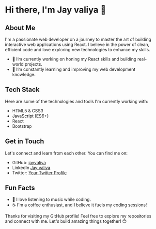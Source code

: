 # Hi there, I'm Jay valiya 👋

## About Me
I'm a passionate web developer on a journey to master the art of building interactive web applications using React. I believe in the power of clean, efficient code and love exploring new technologies to enhance my skills. 

- 🔭 I’m currently working on honing my React skills and building real-world projects.
- 🌱 I’m constantly learning and improving my web development knowledge.

## Tech Stack
Here are some of the technologies and tools I'm currently working with:

- HTML5 & CSS3
- JavaScript (ES6+)
- React
- Bootstrap

## Get in Touch
Let's connect and learn from each other. You can find me on:

- GitHub: [jayvaliya](https://github.com/jayvaliya)
- LinkedIn [Jay valiya](https://www.linkedin.com/in/jay-valiya-502b8626b/)
- Twitter: [Your Twitter Profile](https://twitter.com/jayvaliya09)

## Fun Facts
- 🎵 I love listening to music while coding.
- ☕ I'm a coffee enthusiast, and I believe it fuels my coding sessions!

Thanks for visiting my GitHub profile! Feel free to explore my repositories and connect with me. Let's build amazing things together! 😊
